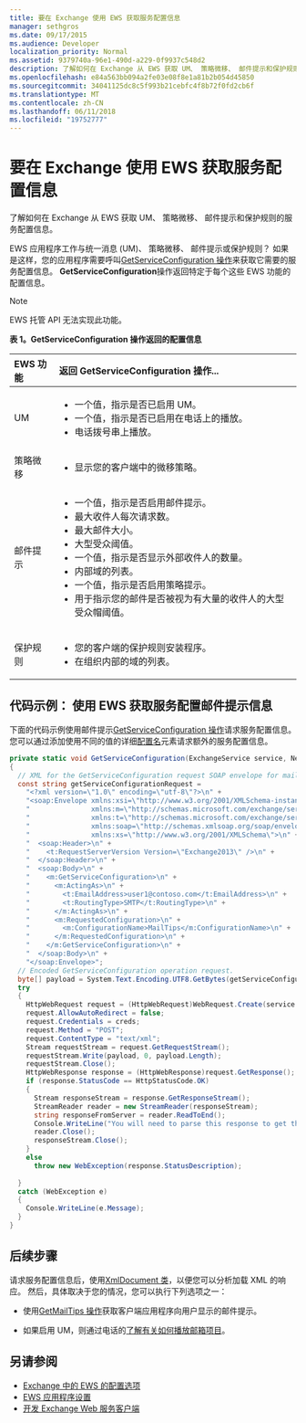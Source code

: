 ```yaml
---
title: 要在 Exchange 使用 EWS 获取服务配置信息
manager: sethgros
ms.date: 09/17/2015
ms.audience: Developer
localization_priority: Normal
ms.assetid: 9379740a-96e1-490d-a229-0f9937c548d2
description: 了解如何在 Exchange 从 EWS 获取 UM、 策略微移、 邮件提示和保护规则的服务配置信息。
ms.openlocfilehash: e84a563bb094a2fe03e08f8e1a81b2b054d45850
ms.sourcegitcommit: 34041125dc8c5f993b21cebfc4f8b72f0fd2cb6f
ms.translationtype: MT
ms.contentlocale: zh-CN
ms.lasthandoff: 06/11/2018
ms.locfileid: "19752777"
---
```

# <a name="get-service-configuration-information-by-using-ews-in-exchange"></a>要在 Exchange 使用 EWS 获取服务配置信息

了解如何在 Exchange 从 EWS 获取 UM、 策略微移、 邮件提示和保护规则的服务配置信息。
  
EWS 应用程序工作与统一消息 (UM)、 策略微移、 邮件提示或保护规则？ 如果是这样，您的应用程序需要呼叫[GetServiceConfiguration 操作](http://msdn.microsoft.com/library/070cbfe5-325a-4955-8e4a-8230ea0459a7%28Office.15%29.aspx)来获取它需要的服务配置信息。 **GetServiceConfiguration**操作返回特定于每个这些 EWS 功能的配置信息。 
  
> [!NOTE]
> EWS 托管 API 无法实现此功能。 
  
**表 1。GetServiceConfiguration 操作返回的配置信息**

|EWS 功能|返回 GetServiceConfiguration 操作...|
|:-----|:-----|
|UM  <br/> | <ul><li>一个值，指示是否已启用 UM。</li><li>一个值，指示是否已启用在电话上的播放。</li><li>电话拨号串上播放。</li></ul> |
|策略微移  <br/> | <ul><li>显示您的客户端中的微移策略。</li></ul> |
|邮件提示  <br/> | <ul><li>一个值，指示是否启用邮件提示。</li><li>最大收件人每次请求数。</li><li>最大邮件大小。</li><li>大型受众阈值。</li><li>一个值，指示是否显示外部收件人的数量。</li><li>内部域的列表。</li><li>一个值，指示是否启用策略提示。</li><li>用于指示您的邮件是否被视为有大量的收件人的大型受众帽阈值。  </li></ul>|
|保护规则  <br/> | <ul><li>您的客户端的保护规则安装程序。</li><li>在组织内部的域的列表。  </li></ul> |
   
## <a name="code-example-get-service-configuration-information-for-mail-tips-by-using-ews"></a>代码示例： 使用 EWS 获取服务配置邮件提示信息

下面的代码示例使用邮件提示[GetServiceConfiguration 操作](http://msdn.microsoft.com/library/070cbfe5-325a-4955-8e4a-8230ea0459a7%28Office.15%29.aspx)请求服务配置信息。 您可以通过添加使用不同的值的详细[配置名](http://msdn.microsoft.com/library/3b524a2f-9c6b-4550-9f3d-f78d176b0f7b%28Office.15%29.aspx)元素请求额外的服务配置信息。 
  
```cs
private static void GetServiceConfiguration(ExchangeService service, NetworkCredential creds)
{ 
  // XML for the GetServiceConfiguration request SOAP envelope for mail tips configuration information.
  const string getServiceConfigurationRequest = 
    "<?xml version=\"1.0\" encoding=\"utf-8\"?>\n" +
    "<soap:Envelope xmlns:xsi=\"http://www.w3.org/2001/XMLSchema-instance\"\n" +
    "               xmlns:m=\"http://schemas.microsoft.com/exchange/services/2006/messages\"\n" +
    "               xmlns:t=\"http://schemas.microsoft.com/exchange/services/2006/types\" \n" +
    "               xmlns:soap=\"http://schemas.xmlsoap.org/soap/envelope/\"\n" +
    "               xmlns:xs=\"http://www.w3.org/2001/XMLSchema\">\n" +
    "  <soap:Header>\n" +
    "    <t:RequestServerVersion Version=\"Exchange2013\" />\n" +
    "  </soap:Header>\n" +
    "  <soap:Body>\n" +
    "    <m:GetServiceConfiguration>\n" +
    "      <m:ActingAs>\n" +
    "        <t:EmailAddress>user1@contoso.com</t:EmailAddress>\n" +
    "        <t:RoutingType>SMTP</t:RoutingType>\n" +
    "      </m:ActingAs>\n" +
    "      <m:RequestedConfiguration>\n" +
    "        <m:ConfigurationName>MailTips</m:ConfigurationName>\n" +
    "      </m:RequestedConfiguration>\n" +
    "    </m:GetServiceConfiguration>\n" +
    "  </soap:Body>\n" +
    "</soap:Envelope>";
  // Encoded GetServiceConfiguration operation request.
  byte[] payload = System.Text.Encoding.UTF8.GetBytes(getServiceConfigurationRequest);
  try
  {
    HttpWebRequest request = (HttpWebRequest)WebRequest.Create(service.Url);
    request.AllowAutoRedirect = false;
    request.Credentials = creds;
    request.Method = "POST";
    request.ContentType = "text/xml";
    Stream requestStream = request.GetRequestStream();
    requestStream.Write(payload, 0, payload.Length);
    requestStream.Close();
    HttpWebResponse response = (HttpWebResponse)request.GetResponse();
    if (response.StatusCode == HttpStatusCode.OK)
    {
      Stream responseStream = response.GetResponseStream();
      StreamReader reader = new StreamReader(responseStream);
      string responseFromServer = reader.ReadToEnd();
      Console.WriteLine("You will need to parse this response to get the configuration information:\n\n" + responseFromServer);
      reader.Close();
      responseStream.Close();
    }
    else
      throw new WebException(response.StatusDescription);
          
  }
  catch (WebException e)
  {
    Console.WriteLine(e.Message);
  }
}

```

## <a name="next-steps"></a>后续步骤

请求服务配置信息后，使用[XmlDocument 类](http://msdn.microsoft.com/en-us/library/system.xml.xmldocument.aspx)，以便您可以分析加载 XML 的响应。 然后，具体取决于您的情况，您可以执行下列选项之一： 
  
- 使用[GetMailTips 操作](http://msdn.microsoft.com/library/025483ec-a9f3-4735-8a95-d26e30ea7974%28Office.15%29.aspx)获取客户端应用程序向用户显示的邮件提示。 
    
- 如果启用 UM，则通过电话的[了解有关如何播放邮箱项目](http://blogs.msdn.com/b/exchangedev/archive/2009/11/05/play-exchange-2010-mailbox-items-on-your-phone-by-using-the-ews-managed-api.aspx)。 
    
## <a name="see-also"></a>另请参阅

- [Exchange 中的 EWS 的配置选项](configuration-options-for-ews-in-exchange.md)    
- [EWS 应用程序设置](setting-up-your-ews-application.md)    
- [开发 Exchange Web 服务客户端](develop-web-service-clients-for-exchange.md)
    


